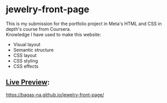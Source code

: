 # jewelry-front-page

This is my submission for the portfolio project in Meta's HTML and CSS in depth's course from Coursera.
<br>
Knowledge I have used to make this website:
<ul>
  <li>Visual layout</li>
  <li>Semantic structure</li>
  <li>CSS layout</li>
  <li>CSS styling</li>
  <li>CSS effects</li>
</ul>

## [Live Preview](https://bagas-na.github.io/jewelry-front-page/):
https://bagas-na.github.io/jewelry-front-page/
